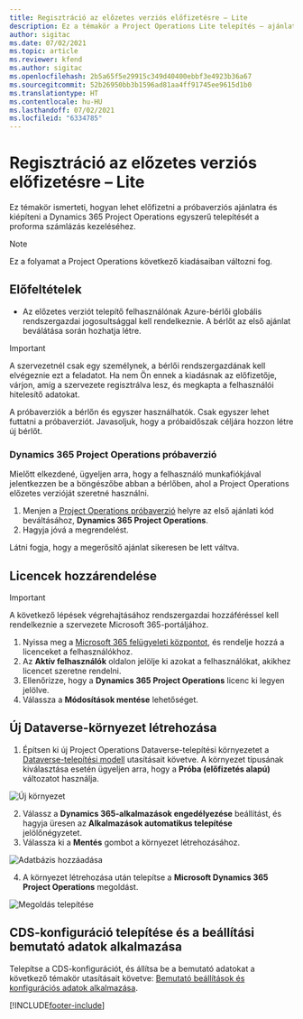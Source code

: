 ```yaml
---
title: Regisztráció az előzetes verziós előfizetésre – Lite
description: Ez a témakör a Project Operations Lite telepítés – ajánlattól proforma számlázásig alkalmazásra való regisztrálással és annak telepítésével kapcsolatos információkat tartalmaz.
author: sigitac
ms.date: 07/02/2021
ms.topic: article
ms.reviewer: kfend
ms.author: sigitac
ms.openlocfilehash: 2b5a65f5e29915c349d40400ebbf3e4923b36a67
ms.sourcegitcommit: 52b26950bb3b1596ad81aa4ff91745ee9615d1b0
ms.translationtype: HT
ms.contentlocale: hu-HU
ms.lasthandoff: 07/02/2021
ms.locfileid: "6334785"
---
```

# <a name="sign-up-for-a-preview-subscription---lite"></a>Regisztráció az előzetes verziós előfizetésre – Lite 

Ez témakör ismerteti, hogyan lehet előfizetni a próbaverziós ajánlatra és kiépíteni a Dynamics 365 Project Operations egyszerű telepítését a proforma számlázás kezeléséhez.

> [!NOTE]
> Ez a folyamat a Project Operations következő kiadásaiban változni fog.

## <a name="prerequisites"></a>Előfeltételek
- Az előzetes verziót telepítő felhasználónak Azure-bérlői globális rendszergazdai jogosultsággal kell rendelkeznie. A bérlőt az első ajánlat beválátása során hozhatja létre.

> [!IMPORTANT]
> A szervezetnél csak egy személynek, a bérlői rendszergazdának kell elvégeznie ezt a feladatot. Ha nem Ön ennek a kiadásnak az előfizetője, várjon, amíg a szervezete regisztrálva lesz, és megkapta a felhasználói hitelesítő adatokat.
> 
> A próbaverziók a bérlőn és egyszer használhatók. Csak egyszer lehet futtatni a próbaverziót. Javasoljuk, hogy a próbaidőszak céljára hozzon létre új bérlőt.

### <a name="dynamics-365-project-operations-trial"></a>Dynamics 365 Project Operations próbaverzió 

Mielőtt elkezdené, ügyeljen arra, hogy a felhasználó munkafiókjával jelentkezzen be a böngészőbe abban a bérlőben, ahol a Project Operations előzetes verzióját szeretné használni.

1. Menjen a [Project Operations próbaverzió](https://aka.ms/try-po) helyre az első ajánlati kód beváltásához, **Dynamics 365 Project Operations**.
2. Hagyja jóvá a megrendelést.

  Látni fogja, hogy a megerősítő ajánlat sikeresen be lett váltva.

## <a name="assign-licenses"></a>Licencek hozzárendelése

> [!IMPORTANT]
> A következő lépések végrehajtásához rendszergazdai hozzáféréssel kell rendelkeznie a szervezete Microsoft 365-portáljához.


1. Nyissa meg a [Microsoft 365 felügyeleti központot](https://portal.office.com/), és rendelje hozzá a licenceket a felhasználókhoz.
2. Az **Aktív felhasználók** oldalon jelölje ki azokat a felhasználókat, akikhez licencet szeretne rendelni.
3. Ellenőrizze, hogy a **Dynamics 365 Project Operations** licenc ki legyen jelölve. 
4. Válassza a **Módosítások mentése** lehetőséget.

## <a name="create-a-new-dataverse-environment"></a>Új Dataverse-környezet létrehozása

1. Építsen ki új Project Operations Dataverse-telepítési környezetet a [Dataverse-telepítési modell](lite-deployment.md) utasításait követve. A környezet típusának kiválasztása esetén ügyeljen arra, hogy a **Próba (előfizetés alapú)** változatot használja.

  ![Új környezet](./media/19CreateEnvironment.png)

2. Válassz a **Dynamics 365-alkalmazások engedélyezése** beállítást, és hagyja üresen az **Alkalmazások automatikus telepítése** jelölőnégyzetet.  
3. Válassza ki a **Mentés** gombot a környezet létrehozásához.

  ![Adatbázis hozzáadása](./media/20CreateEnvironment1.png)

4. A környezet létrehozása után telepítse a **Microsoft Dynamics 365 Project Operations** megoldást. 

![Megoldás telepítése](./media/21InstallSolution.png)

## <a name="install-a-cds-configuration-and-setup-demo-data"></a>CDS-konfiguráció telepítése és a beállítási bemutató adatok alkalmazása

Telepítse a CDS-konfigurációt, és állítsa be a bemutató adatokat a következő témakör utasításait követve: [Bemutató beállítások és konfigurációs adatok alkalmazása](lite-apply-demo-setup-config-data.md).


[!INCLUDE[footer-include](../includes/footer-banner.md)]
